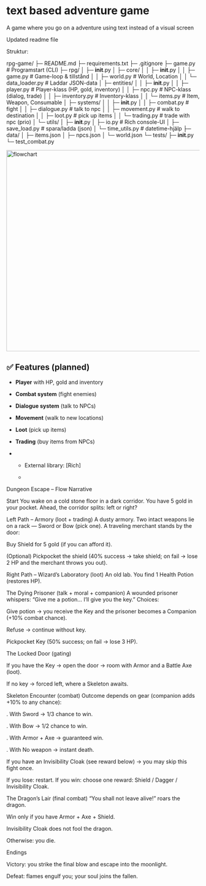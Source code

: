# text based adventure game
A game where you go on a adventure using text instead of a visual screen

Updated readme file

 Struktur:

 rpg-game/
├─ README.md
├─ requirements.txt
├─ .gitignore
├─ game.py # Programstart (CLI)
├─ rpg/
│ ├─ __init__.py
│ ├─ core/
│ │ ├─ __init__.py
│ │ ├─ game.py # Game-loop & tillstånd
│ │ ├─ world.py # World, Location
│ │ └─ data_loader.py # Laddar JSON-data
│ ├─ entities/
│ │ ├─ __init__.py
│ │ ├─ player.py # Player-klass (HP, gold, inventory)
│ │ ├─ npc.py # NPC-klass (dialog, trade)
│ │ ├─ inventory.py # Inventory-klass
│ │ └─ items.py # Item, Weapon, Consumable
│ ├─ systems/
│ │ ├─ __init__.py
│ │ ├─ combat.py # fight
│ │ ├─ dialogue.py # talk to npc
│ │ ├─ movement.py # walk to destination
│ │ ├─ loot.py # pick up items
│ │ └─ trading.py # trade with npc (prio)
│ └─ utils/
│ ├─ __init__.py
│ ├─ io.py # Rich console-UI
│ ├─ save_load.py # spara/ladda (json)
│ └─ time_utils.py # datetime-hjälp
├─ data/
│ ├─ items.json
│ ├─ npcs.json
│ └─ world.json
└─ tests/
├─ __init__.py
└─ test_combat.py

<img width="565" height="525" alt="flowchart" src="https://github.com/user-attachments/assets/4dcf06d2-692a-4cd9-b3bd-2a884573d27a" />


## ✅ Features (planned)

- **Player** with HP, gold and inventory  
- **Combat system** (fight enemies)  
- **Dialogue system** (talk to NPCs)  
- **Movement** (walk to new locations)  
- **Loot** (pick up items)  
- **Trading** (buy items from NPCs)

- - External library: [Rich]
 
  - 



Dungeon Escape – Flow Narrative

Start
You wake on a cold stone floor in a dark corridor. You have 5 gold in your pocket.
Ahead, the corridor splits: left or right?

Left Path – Armory (loot + trading)
A dusty armory. Two intact weapons lie on a rack — Sword or Bow (pick one).
A traveling merchant stands by the door:

Buy Shield for 5 gold (if you can afford it).

(Optional) Pickpocket the shield (40% success → take shield; on fail → lose 2 HP and the merchant throws you out).

Right Path – Wizard’s Laboratory (loot)
An old lab. You find 1 Health Potion (restores HP).

The Dying Prisoner (talk + moral + companion)
A wounded prisoner whispers: “Give me a potion… I’ll give you the key.”
Choices:

Give potion → you receive the Key and the prisoner becomes a Companion (+10% combat chance).

Refuse → continue without key.

Pickpocket Key (50% success; on fail → lose 3 HP).

The Locked Door (gating)

If you have the Key → open the door → room with Armor and a Battle Axe (loot).

If no key → forced left, where a Skeleton awaits.

Skeleton Encounter (combat)
Outcome depends on gear (companion adds +10% to any chance):

. With Sword → 1/3 chance to win.

. With Bow → 1/2 chance to win.

. With Armor + Axe → guaranteed win.

. With No weapon → instant death.

If you have an Invisibility Cloak (see reward below) → you may skip this fight once.

If you lose: restart.
If you win: choose one reward: Shield / Dagger / Invisibility Cloak.

The Dragon’s Lair (final combat)
“You shall not leave alive!” roars the dragon.

Win only if you have Armor + Axe + Shield.

Invisibility Cloak does not fool the dragon.

Otherwise: you die.

Endings

Victory: you strike the final blow and escape into the moonlight.

Defeat: flames engulf you; your soul joins the fallen.
